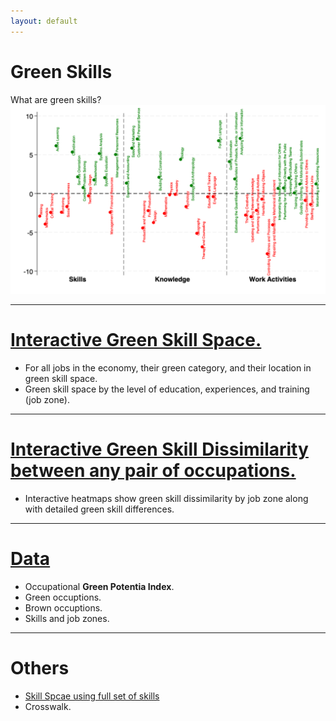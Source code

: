 ```yaml
---
layout: default
---
```


<!-- Text can be **bold**, _italic_, or ~~strikethrough~~. -->


# Green Skills
What are green skills?
<img src="./assets/pic/Lasso.png" alt="Lasso diagram" class="limited">


----------
# [Interactive Green Skill Space.](./green-skill-space.md)
- For all jobs in the economy, their green category, and their location in green skill space.
- Green skill space by the level of education, experiences, and training (job zone).

----------

# [Interactive Green Skill Dissimilarity between any pair of occupations.](./green-skill-dissimilarity.md)
- Interactive heatmaps show green skill dissimilarity by job zone along with detailed green skill differences.  
<!-- - A quick preview here! [The green skill dissimilarity heatmap for all jobs. ](./assets/heatmaps/Heatmap_interactive_heatmap_blue.html) -->

----------

# [Data](./data.md)
- Occupational **Green Potentia Index**.
- Green occuptions.
- Brown occuptions.
- Skills and job zones.

----------
# Others
- [Skill Spcae using full set of skills](./assets/skillspace/AllSkillSpace_cluster_plot.html)
- Crosswalk.


<!-- 


[Green Plotly](./GreenSkillSpace_cluster_plot_highlight.html). **This is how you show the HTML interactive directly.**
[Green Plotly webpage](./plotly.md). **This is how you show the HTML interactive directly.**



[Plotly2 Random plot](./my_interactive_plot.html). **This is how you show the HTML interactive directly.**
[Plotly2 Random plot](./plotly2.md). **This is how you actually embed the interactive map in a webpage.**

There should be whitespace between paragraphs.

There should be whitespace between paragraphs. We recommend including a README, or a file with information about your project.

# Header 1

This is a normal paragraph following a header. GitHub is a code hosting platform for version control and collaboration. It lets you and others work together on projects from anywhere.

## Header 2

> This is a blockquote following a header.
>
> When something is important enough, you do it even if the odds are not in your favor.

### Header 3

```js
// Javascript code with syntax highlighting.
var fun = function lang(l) {
  dateformat.i18n = require('./lang/' + l)
  return true;
}
```

```ruby
# Ruby code with syntax highlighting
GitHubPages::Dependencies.gems.each do |gem, version|
  s.add_dependency(gem, "= #{version}")
end
```

#### Header 4

*   This is an unordered list following a header.
*   This is an unordered list following a header.
*   This is an unordered list following a header.

##### Header 5

1.  This is an ordered list following a header.
2.  This is an ordered list following a header.
3.  This is an ordered list following a header.

###### Header 6

| head1        | head two          | three |
|:-------------|:------------------|:------|
| ok           | good swedish fish | nice  |
| out of stock | good and plenty   | nice  |
| ok           | good `oreos`      | hmm   |
| ok           | good `zoute` drop | yumm  |

### There's a horizontal rule below this.

* * *

### Here is an unordered list:

*   Item foo
*   Item bar
*   Item baz
*   Item zip

### And an ordered list:

1.  Item one
1.  Item two
1.  Item three
1.  Item four

### And a nested list:

- level 1 item
  - level 2 item
  - level 2 item
    - level 3 item
    - level 3 item
- level 1 item
  - level 2 item
  - level 2 item
  - level 2 item
- level 1 item
  - level 2 item
  - level 2 item
- level 1 item

### Small image

![Octocat](https://github.githubassets.com/images/icons/emoji/octocat.png)

### Large image

![Branching](https://guides.github.com/activities/hello-world/branching.png)


### Definition lists can be used with HTML syntax.

<dl>
<dt>Name</dt>
<dd>Godzilla</dd>
<dt>Born</dt>
<dd>1952</dd>
<dt>Birthplace</dt>
<dd>Japan</dd>
<dt>Color</dt>
<dd>Green</dd>
</dl>

```
Long, single-line code blocks should not wrap. They should horizontally scroll if they are too long. This line should be long enough to demonstrate this.
```

```
The final element.
``` -->
